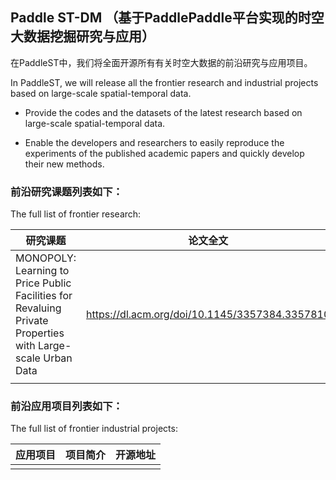 ## Paddle ST-DM （基于PaddlePaddle平台实现的时空大数据挖掘研究与应用）

在PaddleST中，我们将全面开源所有有关时空大数据的前沿研究与应用项目。

In PaddleST, we will release all the frontier research and industrial projects based on large-scale spatial-temporal data.

- Provide the codes and the datasets of the latest research based on large-scale spatial-temporal data.

- Enable the developers and researchers to easily reproduce the experiments of the published academic papers and quickly develop their new methods.

### 前沿研究课题列表如下：

The full list of frontier research:

|研究课题|论文全文|开源地址|
|----|----|----|
|MONOPOLY: Learning to Price Public Facilities for Revaluing Private Properties with Large-scale Urban Data|https://dl.acm.org/doi/10.1145/3357384.3357810|https://github.com/PaddlePaddle/models/tree/develop/PaddleST/Research/CIKM2019-MONOPOLY|
|||

### 前沿应用项目列表如下：

The full list of frontier industrial projects:

|应用项目|项目简介|开源地址|
|----|----|----|
||||

